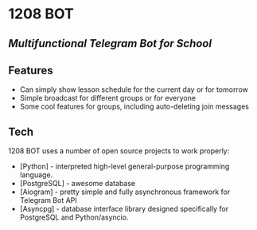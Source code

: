 # 1208 BOT
## _Multifunctional Telegram Bot for School_


## Features

- Can simply show lesson schedule for the current day or for tomorrow
- Simple broadcast for different groups or for everyone
- Some cool features for groups, including auto-deleting join messages

## Tech

1208 BOT uses a number of open source projects to work properly:

- [Python] - interpreted high-level general-purpose programming language.
- [PostgreSQL] - awesome database
- [Aiogram] - pretty simple and fully asynchronous framework for Telegram Bot API
- [Asyncpg] - database interface library designed specifically for PostgreSQL and Python/asyncio.

